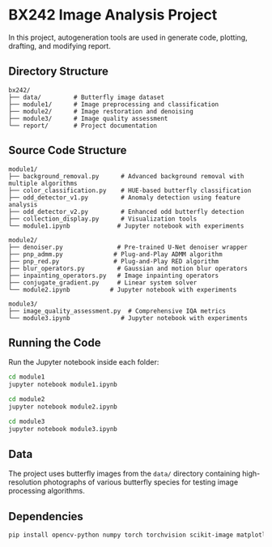 # BX242 Image Analysis Project

In this project, autogeneration tools are used in generate code, plotting, drafting, and modifying report.

## Directory Structure

```
bx242/
├── data/         # Butterfly image dataset  
├── module1/      # Image preprocessing and classification
├── module2/      # Image restoration and denoising
├── module3/      # Image quality assessment
└── report/       # Project documentation
```

## Source Code Structure

```
module1/
├── background_removal.py      # Advanced background removal with multiple algorithms
├── color_classification.py    # HUE-based butterfly classification
├── odd_detector_v1.py         # Anomaly detection using feature analysis
├── odd_detector_v2.py         # Enhanced odd butterfly detection
├── collection_display.py      # Visualization tools
└── module1.ipynb             # Jupyter notebook with experiments

module2/
├── denoiser.py               # Pre-trained U-Net denoiser wrapper
├── pnp_admm.py              # Plug-and-Play ADMM algorithm
├── pnp_red.py               # Plug-and-Play RED algorithm
├── blur_operators.py         # Gaussian and motion blur operators
├── inpainting_operators.py   # Image inpainting operators
├── conjugate_gradient.py     # Linear system solver
└── module2.ipynb           # Jupyter notebook with experiments

module3/
├── image_quality_assessment.py  # Comprehensive IQA metrics
└── module3.ipynb              # Jupyter notebook with experiments
```

## Running the Code

Run the Jupyter notebook inside each folder:

```bash
cd module1
jupyter notebook module1.ipynb
```

```bash
cd module2  
jupyter notebook module2.ipynb
```

```bash
cd module3
jupyter notebook module3.ipynb
```

## Data

The project uses butterfly images from the `data/` directory containing high-resolution photographs of various butterfly species for testing image processing algorithms.

## Dependencies

```bash
pip install opencv-python numpy torch torchvision scikit-image matplotlib scipy
``` 